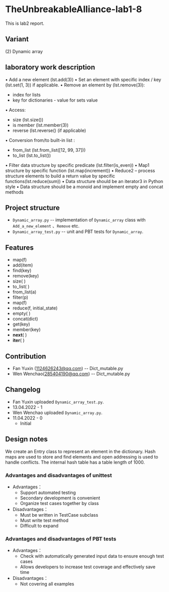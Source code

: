 # TheUnbreakableAlliance-lab1-8

This is lab2 report.

## Variant

(2) Dynamic array

## laboratory work description

• Add a new element  (lst.add(3))
• Set an element with specific index / key (lst.set(1, 3)) if applicable.
• Remove an element by (lst.remove(3)):

- index for lists
- key for dictionaries - value for sets value

• Access:

- size (lst.size())
- is member (lst.member(3))
- reverse (lst.reverse() (if applicable)

• Conversion from/to built-in list :

- from_list (lst.from_list([12, 99, 37]))
- to_list (lst.to_list())

• Filter data structure by specific predicate (lst.filter(is_even))
• Map1 structure by specific function (lst.map(increment))
• Reduce2 – process structure elements to build a return value by specific functions(lst.reduce(sum))
• Data structure should be an iterator3 in Python style
• Data structure should be a monoid and implement empty and concat methods

## Project structure

- `Dynamic_array.py` -- implementation of `Dynamic_array`
class with `Add_a_new_element` 、`Remove` etc.
- `Dynamic_array_test.py` -- unit and PBT tests for `Dynamic_array`.

## Features

- map(f)
- add(item)
- find(key)
- remove(key)
- size( )
- to_list( )
- from_list(a)
- filter(p)
- map(f)
- reduce(f, initial_state)
- empty( )
- concat(dict)
- get(key)
- member(key)
- __next__( )
- __iter__( )

## Contribution

- Fan Yuxin (1124626243@qq.com) -- Dict_mutable.py
- Wen Wenchao(285404190@qq.com) -- Dict_mutable.py

## Changelog

- Fan Yuxin uploaded `Dynamic_array_test.py`.
- 13.04.2022 - 1
- Wen Wenchao uploaded `Dynamic_array.py`.
- 11.04.2022 - 0
  - Initial

## Design notes

We create an Entry class to represent an element in the dictionary.
Hash maps are used to store and find elements and open addressing
is used to handle conflicts. The internal hash table has a table length of 1000.

### Advantages and disadvantages of unittest

- Advantages：
  - Support automated testing
  - Secondary development is convenient
  - Organize test cases together by class
- Disadvantages：
  - Must be written in TestCase subclass
  - Must write test method
  - Difficult to expand

### Advantages and disadvantages of PBT tests

- Advantages：
  - Check with automatically generated input data to ensure enough test cases
  - Allows developers to increase test coverage and effectively save time
- Disadvantages：
  - Not covering all examples
